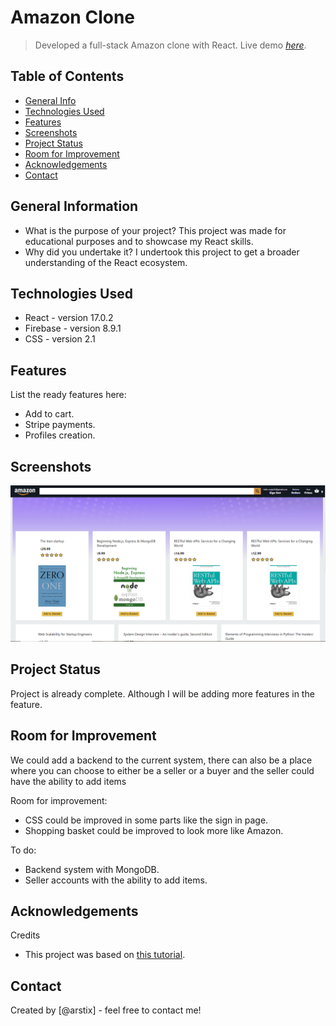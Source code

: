 # Amazon Clone
> Developed a full-stack Amazon clone with React.
> Live demo [_here_](https://clone-4ed58.web.app/). 

## Table of Contents
* [General Info](#general-information)
* [Technologies Used](#technologies-used)
* [Features](#features)
* [Screenshots](#screenshots)
* [Project Status](#project-status)
* [Room for Improvement](#room-for-improvement)
* [Acknowledgements](#acknowledgements)
* [Contact](#contact)
<!-- * [License](#license) -->


## General Information
- What is the purpose of your project?
This project was made for educational purposes and to showcase my React skills.
- Why did you undertake it?
I undertook this project to get a broader understanding of the React ecosystem.


## Technologies Used
- React - version 17.0.2
- Firebase - version 8.9.1
- CSS - version 2.1


## Features
List the ready features here:
- Add to cart.
- Stripe payments.
- Profiles creation.


## Screenshots
![Example screenshot](./Screenshot_303.png)
<!-- If you have screenshots you'd like to share, include them here. -->


## Project Status
Project is already complete. Although I will be adding more features in the feature.


## Room for Improvement
We could add a backend to the current system, there can also be a place where you can choose to either be a seller or a buyer and the seller could have the ability to add items

Room for improvement:
- CSS could be improved in some parts like the sign in page. 
- Shopping basket could be improved to look more like Amazon.

To do:
- Backend system with MongoDB.
- Seller accounts with the ability to add items. 


## Acknowledgements
Credits
- This project was based on [this tutorial](https://www.youtube.com/watch?v=RDV3Z1KCBvo&t=10s).


## Contact
Created by [@arstix] - feel free to contact me!


<!-- Optional -->
<!-- ## License -->
<!-- This project is open source and available under the [... License](). -->

<!-- You don't have to include all sections - just the one's relevant to your project -->
